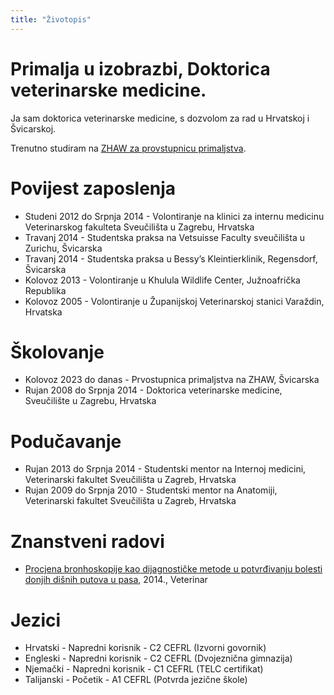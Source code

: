 ```yaml
---
title: "Životopis"
---
```

# Primalja u izobrazbi, Doktorica veterinarske medicine.

Ja sam doktorica veterinarske medicine, s dozvolom za rad u Hrvatskoj i Švicarskoj.

Trenutno studiram na [ZHAW za provstupnicu primaljstva](https://www.zhaw.ch/en/health/a-course-of-study-in-health-care/bachelors-programmes-in-the-health-professions/bachelor-in-midwifery).

# Povijest zaposlenja

*  Studeni 2012 do Srpnja 2014 - Volontiranje na klinici za internu medicinu Veterinarskog fakulteta Sveučilišta u Zagrebu, Hrvatska
*  Travanj 2014 - Studentska praksa na Vetsuisse Faculty sveučilišta u Zurichu, Švicarska
*  Travanj 2014 - Studentska praksa u Bessy’s Kleintierklinik, Regensdorf, Švicarska
*  Kolovoz 2013 - Volontiranje u Khulula Wildlife Center, Južnoafrička Republika
*  Kolovoz 2005 - Volontiranje u Županijskoj Veterinarskoj stanici Varaždin, Hrvatska

# Školovanje

*  Kolovoz 2023 do danas - Prvostupnica primaljstva na ZHAW, Švicarska
*  Rujan 2008 do Srpnja 2014 - Doktorica veterinarske medicine, Sveučilište u Zagrebu, Hrvatska

# Podučavanje

*  Rujan 2013 do Srpnja 2014 - Studentski mentor na Internoj medicini, Veterinarski fakultet Sveučilišta u Zagreb, Hrvatska
*  Rujan 2009 do Srpnja 2010 - Studentski mentor na Anatomiji, Veterinarski fakultet Sveučilišta u Zagreb, Hrvatska

# Znanstveni radovi

*  [Procjena bronhoskopije kao dijagnostičke metode u potvrđivanju bolesti donjih dišnih putova u pasa](https://www.vef.unizg.hr/wp-content/uploads/2018/09/veterinar-52-1.pdf), 2014., Veterinar

# Jezici

*  Hrvatski - Napredni korisnik - C2 CEFRL (Izvorni govornik)
*  Engleski - Napredni korisnik - C2 CEFRL (Dvojeznična gimnazija)
*  Njemački - Napredni korisnik - C1 CEFRL (TELC certifikat)
*  Talijanski - Početik - A1 CEFRL (Potvrda jezične škole)

